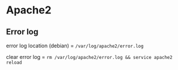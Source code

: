 # Apache2

## Error log

error log location (debian) = `/var/log/apache2/error.log`

clear error log = `rm /var/log/apache2/error.log && service apache2 reload`
